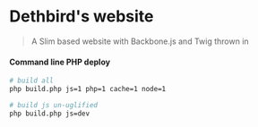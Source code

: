 # Dethbird's website
> A Slim based website with Backbone.js and Twig thrown in

#### Command line PHP deploy

```bash
# build all
php build.php js=1 php=1 cache=1 node=1

# build js un-uglified
php build.php js=dev
```
